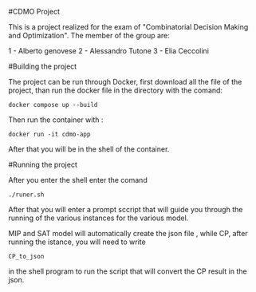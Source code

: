 #CDMO Project

This is a project realized for the exam of "Combinatorial Decision Making and Optimization".
The member of the group are:

1 - Alberto genovese
2 - Alessandro Tutone
3 - Elia Ceccolini

#Building the project

The project can be run through Docker, first download all the file of the project, than run the docker file in the directory with the comand:

```
docker compose up --build
```

Then run the container with :
```
docker run -it cdmo-app
```

After that you will be in the shell of the container.

#Running the project

After you enter the shell enter the comand

```
./runer.sh
```

After that you will enter a prompt sccript that will guide you through the running of the various instances for the various model.

MIP and SAT model will automatically create the json file , while CP, after running the istance, you will need to write

```
CP_to_json
```

in the shell program to run the script that will convert the CP result in the json.
